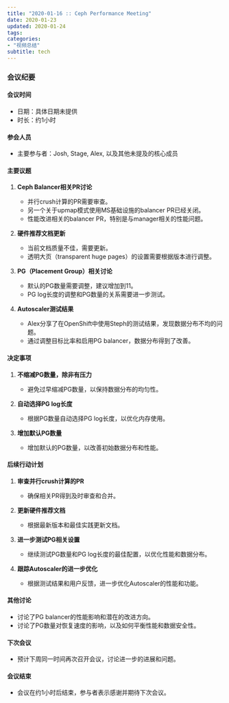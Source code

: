 ```yaml
---
title: "2020-01-16 :: Ceph Performance Meeting"
date: 2020-01-23
updated: 2020-01-24
tags:
categories:
- "视频总结"
subtitle: tech
---
```



### 会议纪要

#### 会议时间
- 日期：具体日期未提供
- 时长：约1小时

#### 参会人员
- 主要参与者：Josh, Stage, Alex, 以及其他未提及的核心成员

#### 主要议题
1. **Ceph Balancer相关PR讨论**
   - 并行crush计算的PR需要审查。
   - 另一个关于upmap模式使用MS基础设施的balancer PR已经关闭。
   - 性能改进相关的balancer PR，特别是与manager相关的性能问题。

2. **硬件推荐文档更新**
   - 当前文档质量不佳，需要更新。
   - 透明大页（transparent huge pages）的设置需要根据版本进行调整。

3. **PG（Placement Group）相关讨论**
   - 默认的PG数量需要调整，建议增加到11。
   - PG log长度的调整和PG数量的关系需要进一步测试。

4. **Autoscaler测试结果**
   - Alex分享了在OpenShift中使用Steph的测试结果，发现数据分布不均的问题。
   - 通过调整目标比率和启用PG balancer，数据分布得到了改善。

#### 决定事项
1. **不缩减PG数量，除非有压力**
   - 避免过早缩减PG数量，以保持数据分布的均匀性。

2. **自动选择PG log长度**
   - 根据PG数量自动选择PG log长度，以优化内存使用。

3. **增加默认PG数量**
   - 增加默认的PG数量，以改善初始数据分布和性能。

#### 后续行动计划
1. **审查并行crush计算的PR**
   - 确保相关PR得到及时审查和合并。

2. **更新硬件推荐文档**
   - 根据最新版本和最佳实践更新文档。

3. **进一步测试PG相关设置**
   - 继续测试PG数量和PG log长度的最佳配置，以优化性能和数据分布。

4. **跟踪Autoscaler的进一步优化**
   - 根据测试结果和用户反馈，进一步优化Autoscaler的性能和功能。

#### 其他讨论
- 讨论了PG balancer的性能影响和潜在的改进方向。
- 讨论了PG数量对恢复速度的影响，以及如何平衡性能和数据安全性。

#### 下次会议
- 预计下周同一时间再次召开会议，讨论进一步的进展和问题。

#### 会议结束
- 会议在约1小时后结束，参与者表示感谢并期待下次会议。